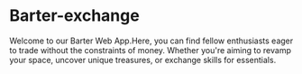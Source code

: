 # Barter-exchange
Welcome to our Barter Web App.Here, you can find fellow enthusiasts eager to trade without the constraints of money. Whether you're aiming to revamp your space, uncover unique treasures, or exchange skills for essentials. 
